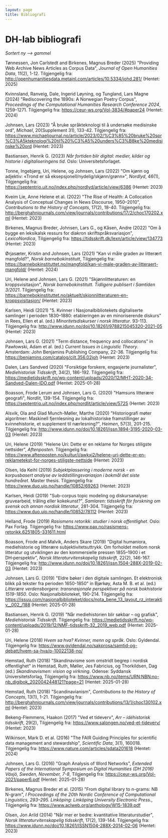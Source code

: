 ```yaml
---
layout: page
title: Bibliografi
---
```


# DH-lab bibliografi
*Sortert ny --> gammel*


Tønnessen, Jon Carlstedt and Birkenes, Magnus Breder (2025) "Providing Web Archive News Articles as Corpus Data", *Journal of Open Humanities Data*, 11(2), 1-12. 
Tilgjengelig fra: http://openhumanitiesdata.metajnl.com/articles/10.5334/johd.281/ (Hentet: 2025)

Kvinnsland, Ranveig, Dale, Ingerid Løyning, og Tungland, Lars Magne (2024) "Rediscovering the 1890s: A Norwegian Poetry Corpus", *Proceedings of the Computational Humanities Research Conference 2024*, 1259-1271. 
Tilgjengelig fra: https://ceur-ws.org/Vol-3834/#paper24 (Hentet: 2024)

Johnsen, Lars (2023) "Å bruke språkteknologi til å undersøke medisinske ord", *Michael*, 20(Supplement 31), 133-42. 
Tilgjengelig fra: https://www.michaeljournal.no/article/2023/02/%C3%85%20bruke%20spr%C3%A5kteknologi%20til%20%C3%A5%20unders%C3%B8ke%20medisinske%20ord (Hentet: 2023)

Bastiansen, Henrik G. (2023) *Når fortiden blir digital: medier, kilder og historie i digitaliseringens tid*. Oslo: Universitetsforlaget. 

Tonne, Ingebjørg, Uri, Helene, og Johnsen, Lars (2022) "Om kjønn og adjektiv: «Trond er så eksepsjonell/nydelig/skjønn/grønn»", *Nordlyd*, 46(1), 
Tilgjengelig fra: https://septentrio.uit.no/index.php/nordlyd/article/view/6386 (Hentet: 2023)

Kveim Lie, Anne Helene et al. (2022) "The Rise of Health: A Collocation Analysis of Conceptual Changes in News Discourse, 1950–2010", *Contributions to the History of Concepts*, 17(2), 18-40. 
Tilgjengelig fra: http://berghahnjournals.com/view/journals/contributions/17/2/choc170202.xml (Hentet: 2023)

Birkenes, Magnus Breder, Johnsen, Lars G., og Kåsen, Andre (2022) "Om å bygge en leksikalsk ressurs for diakron skriftspråksvariasjon", *LexicoNordica*, 
Tilgjengelig fra: https://tidsskrift.dk/lexn/article/view/134773 (Hentet: 2023)

Ørjasæter, Kristin and Johnsen, Lars (2021) "Kan vi måle graden av litterært mangfold?", *Norsk barnebokinstitutt*, 
Tilgjengelig fra: https://barnebokinstituttet.no/mangfold/kan-vi-male-graden-av-litteraert-mangfold/ (Hentet: 2024)

Uri, Helene and Johnsen, Lars G. (2021) "Skjønnlitteraturen: en kroppsvisitasjon", *Norsk barnebokinstitutt. Tidligere publisert i Samtiden 3/2021*. 
Tilgjengelig fra: https://barnebokinstituttet.no/aktuelt/skjonnlitteraturen-en-kroppsvisitasjon/ (Hentet: 2023)

Karlsen, Heidi (2021) "5. Kvinner i Nasjonalbibliotekets digitaliserte samlinger i perioden 1830–1880: etableringen av en minoriserende diskurs" in Rees, Ellen et al. (ed.) *Minoritetsdiskurser i norsk litteratur*. 93-113. 
Tilgjengelig fra: http://www.idunn.no/doi/10.18261/9788215045320-2021-05 (Hentet: 2023)

Johnsen, Lars G. (2021) "Term distance, frequency and collocations" in Pawłowski, Adam et al. (ed.) *Current Issues in Linguistic Theory*. Amsterdam: John Benjamins Publishing Company, 22-36. 
Tilgjengelig fra: https://benjamins.com/catalog/cilt.356.02joh (Hentet: 2023)

Dalen, Lars Sandved (2020) "Forsiktige forskere, engasjerte journalister", *Mediehistorisk Tidsskrift*, 34(2), 186-192. 
Tilgjengelig fra: https://medietidsskrift.no/wp-content/uploads/2020/12/MHT-2020-34-Sandved-Dalen-IDO.pdf (Hentet: 2025-01-28)

Boasson, Frode Lerum and Johnsen, Lars G. (2020) "Hamsuns litterære geografi", *Nordlit*, 139-154. 
Tilgjengelig fra: https://septentrio.uit.no/index.php/nordlit/article/view/5725 (Hentet: 2023)

Alsvik, Ola and Glad Munch-Møller, Marthe (2020) "Historiografi møter algoritmer: Maskinell fjernlesning av lokalhistoriske framstillinger av kvinnehistorie, et supplement til nærlesning?", *Heimen*, 57(3), 201-215. 
Tilgjengelig fra: http://www.idunn.no/doi/10.18261/issn.1894-3195-2020-03-03 (Hentet: 2023)

Uri, Helene (2019) "Helene Uri: Dette er en reklame for Norges stiligste nettsider", *Aftenposten*. 
Tilgjengelig fra: https://www.aftenposten.no/kultur/i/awkxj2/helene-uri-dette-er-en-reklametekst-for-norges-stiligste-nettside (Hentet: 2023)

Olsen, Ida Keihl (2019) *Subjektplassering i moderne norsk - en korpusbasert analyse av leddstillingsvariasjon i bokmål det siste hundreåret*. Master thesis. 
Tilgjengelig fra: https://www.duo.uio.no/handle/10852/69263 (Hentet: 2023)

Karlsen, Heidi (2019) "Sub-corpus topic modeling og diskursanalyse: gruvearbeid, tråling eller kokekunst?", *Samlaren: tidsskrift för forskning om svensk och annan nordisk litteratur*, 281-304. 
Tilgjengelig fra: https://www.duo.uio.no/handle/10852/78112 (Hentet: 2023)

Helland, Frode (2019) *Rasismens retorikk: studier i norsk offentlighet*. Oslo: Pax Forlag. 
Tilgjengelig fra: https://www.pax.no/rasismens-retorikk.6251805-331611.html

Boasson, Frode and Malvik, Anders Skare (2019) "Digital humaniora, mediehistorie og litterære subjektivitetsuttrykk. Om forholdet mellom norsk litteratur og utviklingen av den kommersielle pressen 1855–1900 i et DH‑perspektiv", *Norsk litteraturvitenskapelig tidsskrift*, 22(2), 146-167. 
Tilgjengelig fra: http://www.idunn.no/doi/10.18261/issn.1504-288X-2019-02-03 (Hentet: 2023)

Johnsen, Lars G. (2019) "Eldre bøker i den digitale samlingen. Et elektronisk blikk på tekster fra perioden 1650-1850" in Bjørkøy, Asta M. B. et al. (ed.) *Litterære verdensborgere: transnasjonale perspektiver på norsk bokhistorie 1519-1850*. Oslo: Nasjonalbiblioteket, 190-214. 
Tilgjengelig fra: https://issuu.com/nasjonalbiblioteket/docs/nota_bene_13_layout_rz_interaktiv__002_/188 (Hentet: 2025-01-28)

Bastiansen, Henrik G. (2019) "Når mediehistorien blir søkbar – og grafisk", *Mediehistorisk Tidsskrift*. 
Tilgjengelig fra: https://medietidsskrift.no/wp-content/uploads/2019/12/NMF-tidsskrift-32_2019_web.pdf (Hentet: 2025-01-28)

Uri, Helene (2018) *Hvem sa hva? Kvinner, menn og språk*. Oslo: Gyldendal. 
Tilgjengelig fra: https://www.gyldendal.no/sakprosa/samtid-og-debatt/hvem-sa-hva/p-10022138-no/

Hemstad, Ruth (2018) "Skandinavisme som omstridt begrep i nordisk offentlighet" in Hemstad, Ruth, Møller, Jes Fabricius, og Thorkildsen, Dag (ed.) *Skandinavismen: vision og virkning*. Odense: Syddansk Universitetsforlag, 
Tilgjengelig fra: https://www.nb.no/items/URN:NBN:no-nb_digibok_2020042448121?page=21 (Hentet: 2025-01-28)

Hemstad, Ruth (2018) "Scandinavianism", *Contributions to the History of Concepts*, 13(1), 1-21. 
Tilgjengelig fra: http://berghahnjournals.com/view/journals/contributions/13/1/choc130102.xml (Hentet: 2023)

Bekeng-Flemmens, Haakon (2017) "Ved et tideverv", *Arr – idéhistorisk tidsskrift*, 29(2), 
Tilgjengelig fra: https://www.salongen.no/ved-et-tideverv/ (Hentet: 2023)

Wilkinson, Mark D. et al. (2016) "The FAIR Guiding Principles for scientific data management and stewardship", *Scientific Data*, 3(1), 160018. 
Tilgjengelig fra: https://www.nature.com/articles/sdata201618 (Hentet: 2024)

Johnsen, Lars G. (2016) "Graph Analysis of Word Networks", *Extended Papers of the International Symposium on Digital Humanities (DH 2016) Växjö, Sweden, November, 7-8*, 
Tilgjengelig fra: https://ceur-ws.org/Vol-2021/paper6.pdf (Hentet: 2025-01-28)

Birkenes, Magnus Breder et al. (2015) "From digital library to n-grams: NB N-gram", *I Proceedings of the 20th Nordic Conference of Computational Linguistics, 293–295. Linköping: Linköping University Electronic Press.*, 
Tilgjengelig fra: https://www.aclweb.org/anthology/W15-1839.pdf

Olsen, Jon Arild (2014) "Når mer er bedre: kvantitative litteraturstudier", *Norsk litteraturvitenskapelig tidsskrift*, 17(2), 139-144. 
Tilgjengelig fra: https://www.idunn.no/doi/10.18261/ISSN1504-288X-2014-02-06 (Hentet: 2023)

